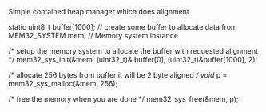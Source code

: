 Simple contained heap manager which does alignment

static uint8_t buffer[1000];  // create some buffer to allocate data from
MEM32_SYSTEM mem;             // Memory system instance

/* setup the memory system to allocate the buffer with requested alignment */
mem32_sys_init(&mem, (uint32_t)& buffer[0], (uint32_t)&buffer[1000], 2);

/* allocate 256 bytes from buffer it will be 2 byte aligned */
void* p = mem32_sys_malloc(&mem, 256);

/* free the memory when you are done */
mem32_sys_free(&mem, p);
